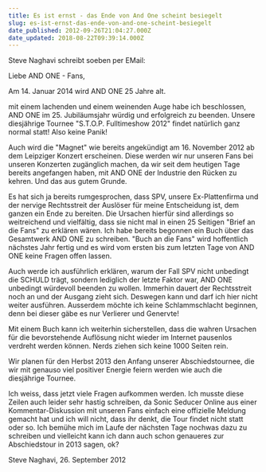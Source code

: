 ```yaml
---
title: Es ist ernst - das Ende von And One scheint besiegelt
slug: es-ist-ernst-das-ende-von-and-one-scheint-besiegelt
date_published: 2012-09-26T21:04:27.000Z
date_updated: 2018-08-22T09:39:14.000Z
---
```


Steve Naghavi schreibt soeben per EMail:

Liebe AND ONE - Fans,

Am 14. Januar 2014 wird AND ONE 25 Jahre alt.

mit einem lachenden und einem weinenden Auge habe ich beschlossen, AND ONE im 25. Jubiläumsjahr würdig und erfolgreich zu beenden. Unsere diesjährige Tournee "S.T.O.P. Fulltimeshow 2012" findet natürlich ganz normal statt! Also keine Panik! 

Auch wird die "Magnet" wie bereits angekündigt am 16. November 2012 ab dem Leipziger Konzert erscheinen. Diese werden wir nur unseren Fans bei unseren Konzerten zugänglich machen, da wir seit dem heutigen Tage bereits angefangen haben, mit AND ONE der Industrie den Rücken zu kehren. Und das aus gutem Grunde.

Es hat sich ja bereits rumgesprochen, dass SPV, unsere Ex-Plattenfirma und der nervige Rechtsstreit der Auslöser für meine Entscheidung ist, dem ganzen ein Ende zu bereiten. Die Ursachen hierfür sind allerdings so weitreichend und vielfältig, dass sie nicht mal in einen 25 Seitigen "Brief an die Fans" zu erklären wären. Ich habe bereits begonnen ein Buch über das Gesamtwerk AND ONE zu schreiben. "Buch an die Fans" wird hoffentlich nächstes Jahr fertig und es wird vom ersten bis zum letzten Tage von AND ONE keine Fragen offen lassen.

Auch werde ich ausführlich erklären, warum der Fall SPV nicht unbedingt die SCHULD trägt, sondern lediglich der letzte Faktor war, AND ONE unbedingt würdevoll beenden zu wollen. Immerhin dauert der Rechtsstreit noch an und der Ausgang zieht sich. Deswegen kann und darf ich hier nicht weiter ausführen. Ausserdem möchte ich keine Schlammschlacht beginnen, denn bei dieser gäbe es nur Verlierer und Genervte!

Mit einem Buch kann ich weiterhin sicherstellen, dass die wahren Ursachen für die bevorstehende Auflösung nicht wieder im Internet pausenlos verdreht werden können. Nerds ziehen sich keine 1000 Seiten rein.

Wir planen für den Herbst 2013 den Anfang unserer Abschiedstournee, die wir mit genauso viel positiver Energie feiern werden wie auch die diesjährige Tournee.

Ich weiss, dass jetzt viele Fragen aufkommen werden. Ich musste diese Zeilen auch leider sehr hastig schreiben, da Sonic Seducer Online aus einer Kommentar-Diskussion mit unseren Fans einfach eine offizielle Meldung gemacht hat und ich will nicht, dass ihr denkt, die Tour findet nicht statt oder so. Ich bemühe mich im Laufe der nächsten Tage nochwas dazu zu schreiben und vielleicht kann ich dann auch schon genaueres zur Abschiedstour in 2013 sagen, ok?

Steve Naghavi, 26. September 2012
